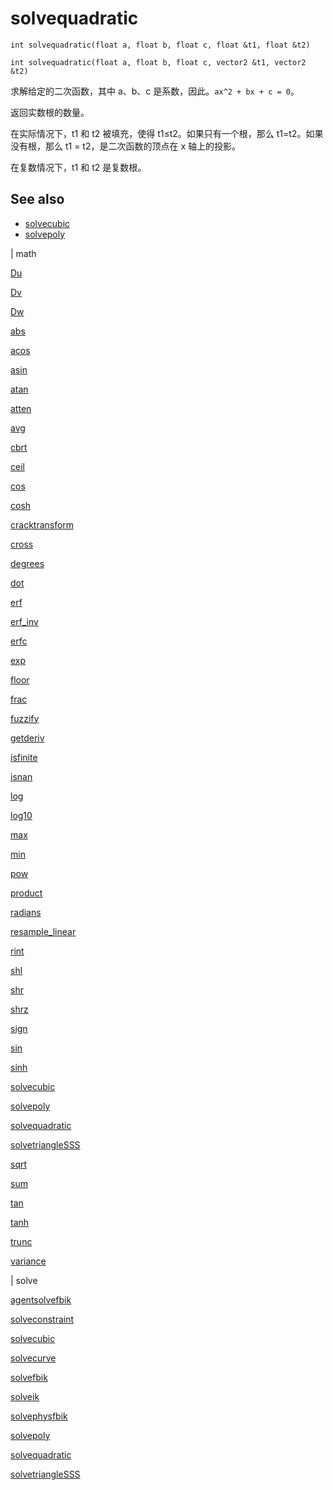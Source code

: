 # solvequadratic

`int solvequadratic(float a, float b, float c, float &t1, float &t2)`

`int solvequadratic(float a, float b, float c, vector2 &t1, vector2 &t2)`

求解给定的二次函数，其中 a、b、c 是系数，因此。`ax^2 + bx + c = 0`。

返回实数根的数量。

在实际情况下，t1 和 t2 被填充，使得 t1≤t2。如果只有一个根，那么 t1=t2。如果没有根，那么 t1 = t2，是二次函数的顶点在 x 轴上的投影。

在复数情况下，t1 和 t2 是复数根。

## See also

- [solvecubic](solvecubic.html)
- [solvepoly](solvepoly.html)

|
math

[Du](Du.html)

[Dv](Dv.html)

[Dw](Dw.html)

[abs](abs.html)

[acos](acos.html)

[asin](asin.html)

[atan](atan.html)

[atten](atten.html)

[avg](avg.html)

[cbrt](cbrt.html)

[ceil](ceil.html)

[cos](cos.html)

[cosh](cosh.html)

[cracktransform](cracktransform.html)

[cross](cross.html)

[degrees](degrees.html)

[dot](dot.html)

[erf](erf.html)

[erf_inv](erf_inv.html)

[erfc](erfc.html)

[exp](exp.html)

[floor](floor.html)

[frac](frac.html)

[fuzzify](fuzzify.html)

[getderiv](getderiv.html)

[isfinite](isfinite.html)

[isnan](isnan.html)

[log](log.html)

[log10](log10.html)

[max](max.html)

[min](min.html)

[pow](pow.html)

[product](product.html)

[radians](radians.html)

[resample_linear](resample_linear.html)

[rint](rint.html)

[shl](shl.html)

[shr](shr.html)

[shrz](shrz.html)

[sign](sign.html)

[sin](sin.html)

[sinh](sinh.html)

[solvecubic](solvecubic.html)

[solvepoly](solvepoly.html)

[solvequadratic](solvequadratic.html)

[solvetriangleSSS](solvetriangleSSS.html)

[sqrt](sqrt.html)

[sum](sum.html)

[tan](tan.html)

[tanh](tanh.html)

[trunc](trunc.html)

[variance](variance.html)

|
solve

[agentsolvefbik](agentsolvefbik.html)

[solveconstraint](solveconstraint.html)

[solvecubic](solvecubic.html)

[solvecurve](solvecurve.html)

[solvefbik](solvefbik.html)

[solveik](solveik.html)

[solvephysfbik](solvephysfbik.html)

[solvepoly](solvepoly.html)

[solvequadratic](solvequadratic.html)

[solvetriangleSSS](solvetriangleSSS.html)

